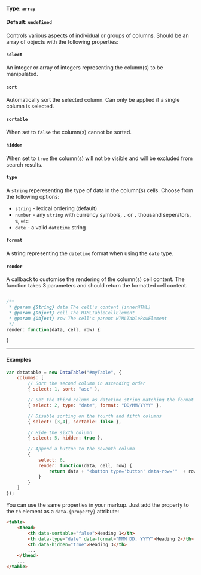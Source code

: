 #### Type: `array`
#### Default: `undefined`

Controls various aspects of individual or groups of columns. Should be an array of objects with the following properties:

#### `select`

An integer or array of integers representing the column(s) to be manipulated.

#### `sort`

Automatically sort the selected column. Can only be applied if a single column is selected.

#### `sortable`

When set to `false` the column(s) cannot be sorted.

#### `hidden`

When set to `true` the column(s) will not be visible and will be excluded from search results.

#### `type`

A `string` reperesenting the type of data in the column(s) cells. Choose from the following options:

* `string` - lexical ordering (default)
* `number` - any `string` with currency symbols, `.` or `,` thousand seperators, `%`, etc
* `date` - a valid `datetime` string

#### `format`

A string representing the `datetime` format when using the `date` type.


#### `render`

A callback to customise the rendering of the column(s) cell content. The function takes 3 parameters and should return the formatted cell content.

```javascript

/**
 * @param {String} data The cell's content (innerHTML)
 * @param {Object} cell The HTMLTableCellElement
 * @param {Object} row The cell's parent HTMLTableRowElement 
 */
render: function(data, cell, row) {

}		

```

---

#### Examples
```javascript
var datatable = new DataTable("#myTable", {
    columns: [
        // Sort the second column in ascending order
        { select: 1, sort: "asc" ),

        // Set the third column as datetime string matching the format "DD/MM/YYY"
        { select: 2, type: "date", format: "DD/MM/YYYY" },

        // Disable sorting on the fourth and fifth columns
        { select: [3,4], sortable: false },

        // Hide the sixth column
        { select: 5, hidden: true },

        // Append a button to the seventh column
        {
            select: 6,
            render: function(data, cell, row) {
                return data + "<button type='button' data-row='"  + row.dataIndex + "'>Select</button>";
            }
        }
    ]
});
```

You can use the same properties in your markup. Just add the property to the `th` element as a `data-{property}` attribute:

```html
<table>
    <thead>
        <th data-sortable="false">Heading 1</th>
        <th data-type="date" data-format="MMM DD, YYYY">Heading 2</th>
        <th data-hidden="true">Heading 3</th>
        ...
    </thead>
    ...
</table>
```